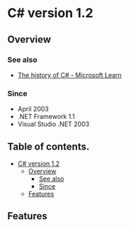 # C# version 1.2

## Overview

### See also

* [The history of C# - Microsoft Learn](https://learn.microsoft.com/ja-jp/dotnet/csharp/whats-new/csharp-version-history#c-version-12)

### Since

- April 2003
- .NET Framework 1.1
- Visual Studio .NET 2003


## Table of contents. <!-- omit in toc -->

- [C# version 1.2](#c-version-12)
  - [Overview](#overview)
    - [See also](#see-also)
    - [Since](#since)
  - [Features](#features)


## Features
